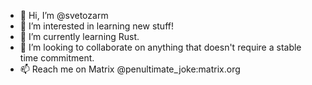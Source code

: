 - 👋 Hi, I’m @svetozarm
- 👀 I’m interested in learning new stuff!
- 🌱 I’m currently learning Rust.
- 💞️ I’m looking to collaborate on anything that doesn't require a stable time commitment.
- 📫 Reach me on Matrix @penultimate_joke:matrix.org

<!---
svetozarm/svetozarm is a ✨ special ✨ repository because its `README.md` (this file) appears on your GitHub profile.
You can click the Preview link to take a look at your changes.
--->
